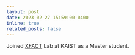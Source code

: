 ```yaml
---
layout: post
date: 2023-02-27 15:59:00-0400
inline: true
related_posts: false
---
```


Joined <a href='https://xfact.net/'>XFACT</a> Lab at KAIST as a Master student.
